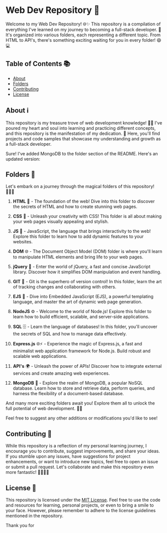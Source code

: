 # Web Dev Repository 🚀

Welcome to my Web Dev Repository! 🌐✨ This repository is a compilation of everything I've learned on my journey to becoming a full-stack developer. 🎉 It's organized into various folders, each representing a different topic. From HTML to API's, there's something exciting waiting for you in every folder! 😄💻

## Table of Contents 📚

- [About](#about)
- [Folders](#folders)
- [Contributing](#contributing)
- [License](#license)

## About ℹ️

This repository is my treasure trove of web development knowledge! 🏴‍☠️ I've poured my heart and soul into learning and practicing different concepts, and this repository is the manifestation of my dedication. 💪 Here, you'll find projects and code samples that showcase my understanding and growth as a full-stack developer.

Sure! I've added MongoDB to the folder section of the README. Here's an updated version:

## Folders 📁

Let's embark on a journey through the magical folders of this repository! 🧙‍♀️✨

1. **HTML** 🌟 - The foundation of the web! Dive into this folder to discover the secrets of HTML and how to create stunning web pages.

2. **CSS** 🎨 - Unleash your creativity with CSS! This folder is all about making your web pages visually appealing and stylish.

3. **JS** 🚀 - JavaScript, the language that brings interactivity to the web! Explore this folder to learn how to add dynamic features to your websites.

4. **DOM** 🌐 - The Document Object Model (DOM) folder is where you'll learn to manipulate HTML elements and bring life to your web pages.

5. **jQuery** 🕺 - Enter the world of jQuery, a fast and concise JavaScript library. Discover how it simplifies DOM manipulation and event handling.

6. **GIT** 🐙 - Git is the superhero of version control! In this folder, learn the art of tracking changes and collaborating with others.

7. **EJS** 📝 - Dive into Embedded JavaScript (EJS), a powerful templating language, and master the art of dynamic web page generation.

8. **NodeJS** ⚙️ - Welcome to the world of Node.js! Explore this folder to learn how to build efficient, scalable, and server-side applications.

9. **SQL** 🗄️ - Learn the language of databases! In this folder, you'll uncover the secrets of SQL and how to manage data effectively.

10. **Express.js** 🌐⚡ - Experience the magic of Express.js, a fast and minimalist web application framework for Node.js. Build robust and scalable web applications.

11. **API's** 🌍 - Unleash the power of APIs! Discover how to integrate external services and create amazing web experiences.

12. **MongoDB** 🍃 - Explore the realm of MongoDB, a popular NoSQL database. Learn how to store and retrieve data, perform queries, and harness the flexibility of a document-based database.

And many more exciting folders await you! Explore them all to unlock the full potential of web development. 🌈🚀

Feel free to suggest any other additions or modifications you'd like to see!
## Contributing 🤝

While this repository is a reflection of my personal learning journey, I encourage you to contribute, suggest improvements, and share your ideas. If you stumble upon any issues, have suggestions for project enhancements, or want to introduce new topics, feel free to open an issue or submit a pull request. Let's collaborate and make this repository even more fantastic! 👩‍💻👨‍💻

## License 📜

This repository is licensed under the [MIT License](LICENSE). Feel free to use the code and resources for learning, personal projects, or even to bring a smile to your face. However, please remember to adhere to the license guidelines mentioned in the repository.

Thank you for
